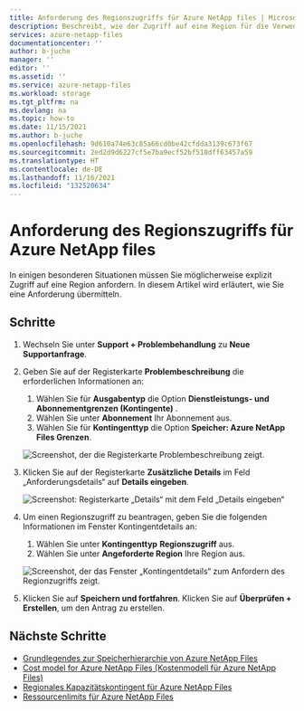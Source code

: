 ```yaml
---
title: Anforderung des Regionszugriffs für Azure NetApp files | Microsoft-Dokumentation
description: Beschreibt, wie der Zugriff auf eine Region für die Verwendung von Azure NetApp Files angefordert wird.
services: azure-netapp-files
documentationcenter: ''
author: b-juche
manager: ''
editor: ''
ms.assetid: ''
ms.service: azure-netapp-files
ms.workload: storage
ms.tgt_pltfrm: na
ms.devlang: na
ms.topic: how-to
ms.date: 11/15/2021
ms.author: b-juche
ms.openlocfilehash: 9d610a74e63c85a66cd0be42cfdda3139c673f67
ms.sourcegitcommit: 2ed2d9d6227cf5e7ba9ecf52bf518dff63457a59
ms.translationtype: HT
ms.contentlocale: de-DE
ms.lasthandoff: 11/16/2021
ms.locfileid: "132520634"
---
```

# <a name="request-region-access-for-azure-netapp-files"></a>Anforderung des Regionszugriffs für Azure NetApp files

In einigen besonderen Situationen müssen Sie möglicherweise explizit Zugriff auf eine Region anfordern. In diesem Artikel wird erläutert, wie Sie eine Anforderung übermitteln. 

## <a name="steps"></a>Schritte

1. Wechseln Sie unter **Support + Problembehandlung** zu **Neue Supportanfrage**.   

2. Geben Sie auf der Registerkarte **Problembeschreibung** die erforderlichen Informationen an:
    1. Wählen Sie für **Ausgabentyp** die Option **Dienstleistungs- und Abonnementgrenzen (Kontingente)** .
    2. Wählen Sie unter **Abonnement** Ihr Abonnement aus. 
    3. Wählen Sie für **Kontingenttyp** die Option **Speicher: Azure NetApp Files Grenzen**.

    ![Screenshot, der die Registerkarte Problembeschreibung zeigt.](../media/azure-netapp-files/support-problem-descriptions.png)

3. Klicken Sie auf der Registerkarte **Zusätzliche Details** im Feld „Anforderungsdetails“ auf **Details eingeben**.  

    ![Screenshot: Registerkarte „Details“ mit dem Feld „Details eingeben“](../media/azure-netapp-files/quota-additional-details.png)

4. Um einen Regionszugriff zu beantragen, geben Sie die folgenden Informationen im Fenster Kontingentdetails an:   
    1. Wählen Sie unter **Kontingenttyp** **Regionszugriff** aus.
    2. Wählen Sie unter **Angeforderte Region** Ihre Region aus.

    ![Screenshot, der das Fenster „Kontingentdetails“ zum Anfordern des Regionzugriffs zeigt.](../media/azure-netapp-files/quota-details-region-access.png)

5. Klicken Sie auf **Speichern und fortfahren**. Klicken Sie auf **Überprüfen + Erstellen**, um den Antrag zu erstellen.

## <a name="next-steps"></a>Nächste Schritte  

- [Grundlegendes zur Speicherhierarchie von Azure NetApp Files](azure-netapp-files-understand-storage-hierarchy.md)
- [Cost model for Azure NetApp Files (Kostenmodell für Azure NetApp Files)](azure-netapp-files-cost-model.md)
- [Regionales Kapazitätskontingent für Azure NetApp Files](regional-capacity-quota.md)
- [Ressourcenlimits für Azure NetApp Files](azure-netapp-files-resource-limits.md)
